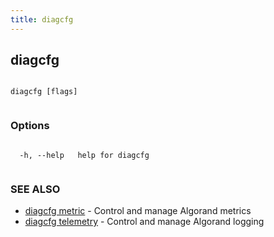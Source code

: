 ```yaml
---
title: diagcfg
---
```


## diagcfg








```

diagcfg [flags]


```



### Options




```

  -h, --help   help for diagcfg


```



### SEE ALSO



* [diagcfg metric](../metric/metric/)	 - Control and manage Algorand metrics
* [diagcfg telemetry](../telemetry/telemetry/)	 - Control and manage Algorand logging



